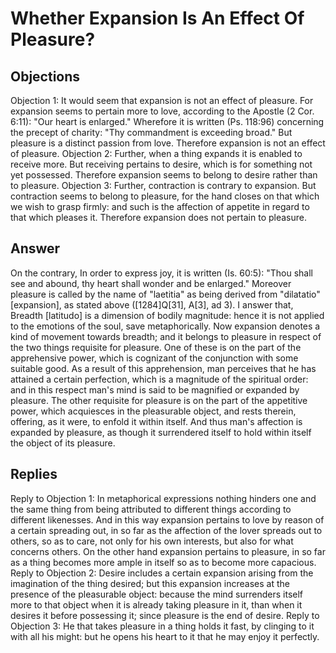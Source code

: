 # Whether Expansion Is An Effect Of Pleasure?
## Objections
Objection 1: It would seem that expansion is not an effect of pleasure. For expansion seems to pertain more to love, according to the Apostle (2 Cor. 6:11): "Our heart is enlarged." Wherefore it is written (Ps. 118:96) concerning the precept of charity: "Thy commandment is exceeding broad." But pleasure is a distinct passion from love. Therefore expansion is not an effect of pleasure.
Objection 2: Further, when a thing expands it is enabled to receive more. But receiving pertains to desire, which is for something not yet possessed. Therefore expansion seems to belong to desire rather than to pleasure.
Objection 3: Further, contraction is contrary to expansion. But contraction seems to belong to pleasure, for the hand closes on that which we wish to grasp firmly: and such is the affection of appetite in regard to that which pleases it. Therefore expansion does not pertain to pleasure.
## Answer
On the contrary, In order to express joy, it is written (Is. 60:5): "Thou shall see and abound, thy heart shall wonder and be enlarged." Moreover pleasure is called by the name of "laetitia" as being derived from "dilatatio" [expansion], as stated above ([1284]Q[31], A[3], ad 3).
I answer that, Breadth [latitudo] is a dimension of bodily magnitude: hence it is not applied to the emotions of the soul, save metaphorically. Now expansion denotes a kind of movement towards breadth; and it belongs to pleasure in respect of the two things requisite for pleasure. One of these is on the part of the apprehensive power, which is cognizant of the conjunction with some suitable good. As a result of this apprehension, man perceives that he has attained a certain perfection, which is a magnitude of the spiritual order: and in this respect man's mind is said to be magnified or expanded by pleasure. The other requisite for pleasure is on the part of the appetitive power, which acquiesces in the pleasurable object, and rests therein, offering, as it were, to enfold it within itself. And thus man's affection is expanded by pleasure, as though it surrendered itself to hold within itself the object of its pleasure.
## Replies
Reply to Objection 1: In metaphorical expressions nothing hinders one and the same thing from being attributed to different things according to different likenesses. And in this way expansion pertains to love by reason of a certain spreading out, in so far as the affection of the lover spreads out to others, so as to care, not only for his own interests, but also for what concerns others. On the other hand expansion pertains to pleasure, in so far as a thing becomes more ample in itself so as to become more capacious.
Reply to Objection 2: Desire includes a certain expansion arising from the imagination of the thing desired; but this expansion increases at the presence of the pleasurable object: because the mind surrenders itself more to that object when it is already taking pleasure in it, than when it desires it before possessing it; since pleasure is the end of desire.
Reply to Objection 3: He that takes pleasure in a thing holds it fast, by clinging to it with all his might: but he opens his heart to it that he may enjoy it perfectly.